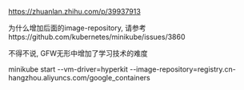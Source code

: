 https://zhuanlan.zhihu.com/p/39937913





为什么增加后面的image-repository, 请参考https://github.com/kubernetes/minikube/issues/3860



不得不说, GFW无形中增加了学习技术的难度

minikube start --vm-driver=hyperkit --image-repository=registry.cn-hangzhou.aliyuncs.com/google_containers